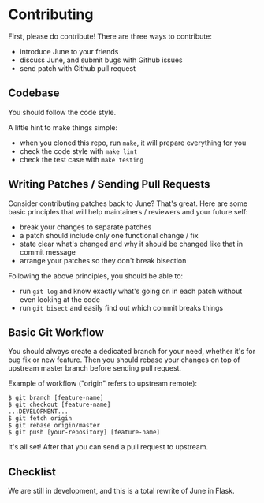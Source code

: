 # Contributing

First, please do contribute! There are three ways to contribute:

- introduce June to your friends
- discuss June, and submit bugs with Github issues
- send patch with Github pull request


## Codebase

You should follow the code style.

A little hint to make things simple:

- when you cloned this repo, run `make`, it will prepare everything for you
- check the code style with `make lint`
- check the test case with `make testing`


## Writing Patches / Sending Pull Requests

Consider contributing patches back to June? That's great. Here are some basic principles that will help maintainers / reviewers and your future self:

- break your changes to separate patches
- a patch should include only one functional change / fix
- state clear what's changed and why it should be changed like that in commit message
- arrange your patches so they don't break bisection

Following the above principles, you should be able to:

- run `git log` and know exactly what's going on in each patch without even looking at the code
- run `git bisect` and easily find out which commit breaks things


## Basic Git Workflow

You should always create a dedicated branch for your need, whether it's for bug fix or new feature. Then you should rebase your changes on top of upstream master branch before sending pull request.

Example of workflow ("origin" refers to upstream remote):

```
$ git branch [feature-name]
$ git checkout [feature-name]
...DEVELOPMENT...
$ git fetch origin
$ git rebase origin/master
$ git push [your-repository] [feature-name]
```

It's all set! After that you can send a pull request to upstream.

## Checklist

We are still in development, and this is a total rewrite of June in Flask.
